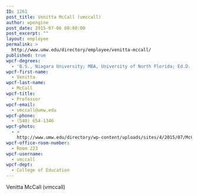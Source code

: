 ```yaml
---
ID: 1261
post_title: Venitta McCall (vmccall)
author: wpengine
post_date: 2015-07-06 08:00:00
post_excerpt: ""
layout: employee
permalink: >
  http://www.umw.edu/directory/employee/venitta-mccall/
published: true
wpcf-degrees:
  - 'B.S., Niagara University; MBA, University of North Florida; Ed.D., Virginia Polytechnic Institute & State University'
wpcf-first-name:
  - Venitta
wpcf-last-name:
  - McCall
wpcf-title:
  - Professor
wpcf-email:
  - vmccall@umw.edu
wpcf-phone:
  - (540) 654-1346
wpcf-photo:
  - >
    http://www.umw.edu/directory/wp-content/uploads/sites/4/2015/07/McCall-Venitta.jpg
wpcf-office-room-number:
  - Room 223
wpcf-username:
  - vmccall
wpcf-dept:
  - College of Education
---
```

Venitta McCall (vmccall)